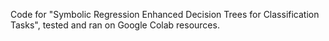 Code for "Symbolic Regression Enhanced Decision Trees for Classification Tasks", tested and ran on Google Colab resources.